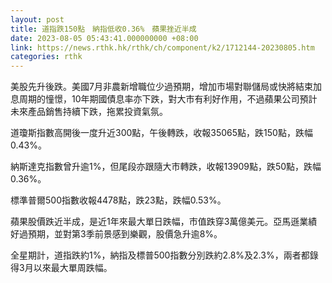 ```yaml
---
layout: post
title: 道指跌150點　納指低收0.36%　蘋果挫近半成
date: 2023-08-05 05:43:41.000000000 +08:00
link: https://news.rthk.hk/rthk/ch/component/k2/1712144-20230805.htm
categories: rthk
---
```


美股先升後跌。美國7月非農新增職位少過預期，增加市場對聯儲局或快將結束加息周期的憧憬，10年期國債息率亦下跌，對大市有利好作用，不過蘋果公司預計未來產品銷售持續下跌，拖累投資氣氛。

道瓊斯指數高開後一度升近300點，午後轉跌，收報35065點，跌150點，跌幅0.43%。

納斯達克指數曾升逾1%，但尾段亦跟隨大市轉跌，收報13909點，跌50點，跌幅0.36%。

標準普爾500指數收報4478點，跌23點，跌幅0.53%。

蘋果股價跌近半成，是近1年來最大單日跌幅，市值跌穿3萬億美元。亞馬遜業績好過預期，並對第3季前景感到樂觀，股價急升逾8%。

全星期計，道指跌約1%，納指及標普500指數分別跌約2.8%及2.3%，兩者都錄得3月以來最大單周跌幅。
